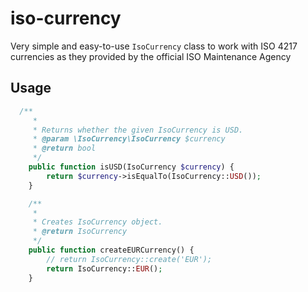 # iso-currency

Very simple and easy-to-use `IsoCurrency` class to work with ISO 4217 currencies as they provided by the official ISO Maintenance Agency

## Usage

```php
  /**
     *
     * Returns whether the given IsoCurrency is USD.
     * @param \IsoCurrency\IsoCurrency $currency
     * @return bool
     */
    public function isUSD(IsoCurrency $currency) {
        return $currency->isEqualTo(IsoCurrency::USD());
    }

    /**
     *
     * Creates IsoCurrency object.
     * @return IsoCurrency
     */
    public function createEURCurrency() {
        // return IsoCurrency::create('EUR');
        return IsoCurrency::EUR();
    }
```